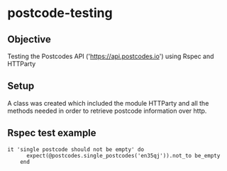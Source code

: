 # postcode-testing

## Objective

Testing the Postcodes API ('https://api.postcodes.io') using Rspec and HTTParty

## Setup

A class was created which included the module HTTParty and all the methods needed in order to retrieve postcode information over http.

## Rspec test example

    it 'single postcode should not be empty' do
          expect(@postcodes.single_postcodes('en35qj')).not_to be_empty
        end
